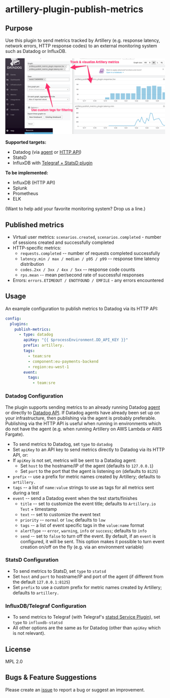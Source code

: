# artillery-plugin-publish-metrics

## Purpose

Use this plugin to send metrics tracked by Artillery (e.g. response latency, network errors, HTTP response codes) to an external monitoring system such as Datadog or InfluxDB.

![Datadog example](./doc/datadog.png)

**Supported targets:**

- Datadog (via [agent](https://docs.datadoghq.com/agent/) or [HTTP API](https://docs.datadoghq.com/api/))
- StatsD
- InfluxDB with [Telegraf + StatsD plugin](https://github.com/influxdata/telegraf/tree/master/plugins/inputs/statsd)

**To be implemented:**

- InfluxDB (HTTP API)
- Splunk
- Prometheus
- ELK

(Want to help add your favorite monitoring system? Drop us a line.)

## Published metrics

- Virtual user metrics: `scenarios.created`, `scenarios.completed` - number of sessions created and successfully completed
- HTTP-specific metrics:
  - `requests.completed` -- number of requests completed successfully
  - `latency.min / max / median / p95 / p99` -- response time latency distribution
  - `codes.2xx / 3xx / 4xx / 5xx` -- response code counts
  - `rps.mean` -- mean per/second rate of successful responses
- Errors: `errors.ETIMEOUT / ENOTFOUND / EMFILE` - any errors encountered

## Usage

An example configuration to publish metrics to Datadog via its HTTP API:

```yaml
config:
  plugins:
    publish-metrics:
      - type: datadog
        apiKey: "{{ $processEnvironment.DD_API_KEY }}"
        prefix: artillery.
        tags:
          - team:sre
          - component:eu-payments-backend
          - region:eu-west-1
        event:
          tags:
            - team:sre
```

### Datadog Configuration

The plugin supports sending metrics to an already running Datadog [agent](https://docs.datadoghq.com/agent/) or directly to [Datadog API](https://docs.datadoghq.com/api/). If Datadog agents have already been set up on your infrastructure, then publishing via the agent is probably preferable. Publishing via the HTTP API is useful when running in environments which do not have the agent (e.g. when running Artillery on AWS Lambda or AWS Fargate).

- To send metrics to Datadog, set `type` to `datadog`
- Set `apiKey` to an API key to send metrics directly to Datadog via its HTTP API, or:
- If `apiKey` is not set, metrics will be sent to a Datadog agent:
  - Set `host` to the hostname/IP of the agent (defaults to `127.0.0.1`)
  - Set `port` to the port that the agent is listening on (defaults to `8125`)
- `prefix` -- use a prefix for metric names created by Artillery; defaults to `artillery.`
- `tags` -- a list of `name:value` strings to use as tags for all metrics sent during a test
- `event` -- send a Datadog event when the test starts/finishes
  - `title` -- set to customize the event title; defaults to `Artillery.io Test` + timestamp
  - `text` -- set to customize the event text
  - `priority` -- `normal` or `low`; defaults to `low`
  - `tags` -- a list of event specific tags in the `value:name` format
  - `alertType` -- `error`, `warning`, `info` or `success`; defaults to `info`
  - `send` -- set to `false` to turn off the event. By default, if an `event` is configured, it will be sent. This option makes it possible to turn event creation on/off on the fly (e.g. via an environment variable)

### StatsD Configuration

- To send metrics to StatsD, set `type` to `statsd`
- Set `host` and `port` to hostname/IP and port of the agent (if different from the default `127.0.0.1:8125`)
- Set `prefix` to use a custom prefix for metric names created by Artillery; defaults to `artillery.`

### InfluxDB/Telegraf Configuration

- To send metrics to Telegraf (with Telegraf's [statsd Service Plugin](https://github.com/influxdata/telegraf/tree/master/plugins/inputs/statsd)), set `type` to `influxdb-statsd`
- All other options are the same as for Datadog (other than `apiKey` which is not relevant).

## License

MPL 2.0

## Bugs & Feature Suggestions

Please create an [issue](https://github.com/artilleryio/artillery/issues) to report a bug or suggest an improvement.
